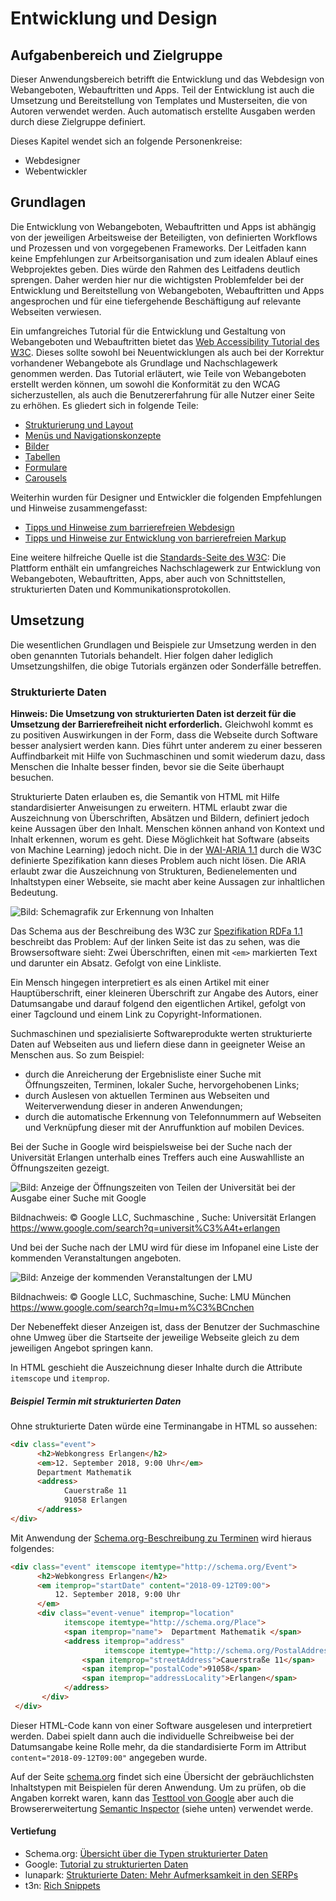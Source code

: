 
Entwicklung und Design 
=======================

## Aufgabenbereich und Zielgruppe

Dieser Anwendungsbereich betrifft die Entwicklung und das Webdesign von Webangeboten, Webauftritten und Apps. Teil der Entwicklung ist auch die Umsetzung und Bereitstellung von Templates und Musterseiten, die von
Autoren verwendet werden. Auch automatisch erstellte Ausgaben werden durch diese Zielgruppe definiert.

Dieses Kapitel wendet sich an folgende Personenkreise:

-   Webdesigner
-   Webentwickler

## Grundlagen

Die Entwicklung von Webangeboten, Webauftritten und Apps ist abhängig von der jeweiligen Arbeitsweise der Beteiligten, von definierten Workflows und Prozessen und von vorgegebenen Frameworks.
Der Leitfaden kann keine Empfehlungen zur Arbeitsorganisation und zum idealen Ablauf eines Webprojektes geben. Dies würde den Rahmen des Leitfadens deutlich sprengen. Daher werden hier nur die wichtigsten Problemfelder bei der Entwicklung und Bereitstellung von Webangeboten, Webauftritten und Apps angesprochen und für eine tiefergehende Beschäftigung auf relevante Webseiten verwiesen.

Ein umfangreiches Tutorial für die Entwicklung und Gestaltung von Webangeboten und Webauftritten bietet das  [Web Accessibility Tutorial des W3C](https://www.w3.org/WAI/tutorials/). Dieses sollte sowohl bei Neuentwicklungen als auch bei der Korrektur vorhandener Webangebote als Grundlage und Nachschlagewerk genommen werden. Das Tutorial erläutert, wie Teile von Webangeboten erstellt werden können, um sowohl die Konformität zu den WCAG sicherzustellen, als auch die Benutzererfahrung für alle Nutzer einer Seite zu erhöhen.
Es gliedert sich in folgende Teile: 

* [Strukturierung und Layout](https://www.w3.org/WAI/tutorials/page-structure/)
* [Menüs und Navigationskonzepte](https://www.w3.org/WAI/tutorials/menus/)
* [Bilder](https://www.w3.org/WAI/tutorials/images/)
* [Tabellen](https://www.w3.org/WAI/tutorials/tables/)
* [Formulare](https://www.w3.org/WAI/tutorials/forms/)
* [Carousels](https://www.w3.org/WAI/tutorials/carousels/)

Weiterhin wurden für Designer und Entwickler die folgenden Empfehlungen und Hinweise zusammengefasst:

* [Tipps und Hinweise zum barrierefreien Webdesign](https://www.w3.org/WAI/tips/designing/)
* [Tipps und Hinweise zur Entwicklung von barrierefreien Markup](https://www.w3.org/WAI/design-develop/)  


Eine weitere hilfreiche Quelle ist die [Standards-Seite des W3C](https://www.w3.org/standards/): Die Plattform enthält ein umfangreiches Nachschlagewerk zur Entwicklung von  Webangeboten, Webauftritten, Apps, aber auch von Schnittstellen, strukturierten Daten und Kommunikationsprotokollen.


## Umsetzung

Die wesentlichen Grundlagen und Beispiele zur Umsetzung werden in den oben genannten Tutorials behandelt. Hier folgen daher lediglich Umsetzungshilfen, die obige Tutorials ergänzen oder Sonderfälle betreffen. 


### Strukturierte Daten 


**Hinweis: Die Umsetzung von strukturierten Daten ist derzeit für die Umsetzung der Barrierefreiheit nicht erforderlich.** 
Gleichwohl kommt es zu positiven Auswirkungen in der Form, dass die Webseite durch Software besser analysiert werden kann. Dies führt unter anderem zu einer besseren Auffindbarkeit mit Hilfe von Suchmaschinen und somit wiederum dazu, dass Menschen die Inhalte besser finden, bevor sie die Seite überhaupt besuchen.

Strukturierte Daten erlauben es, die Semantik von HTML mit Hilfe standardisierter Anweisungen zu erweitern. HTML erlaubt zwar die Auszeichnung von Überschriften, Absätzen und Bildern, definiert jedoch keine Aussagen über den Inhalt. 
Menschen können anhand von Kontext und Inhalt erkennen, worum es geht. Diese Möglichkeit hat Software (abseits von Machine Learning) jedoch nicht. 
Die in der [WAI-ARIA 1.1](https://www.w3.org/TR/wai-aria/) durch die W3C definierte Spezifikation kann dieses Problem auch nicht lösen. Die ARIA erlaubt zwar die Auszeichnung von Strukturen, Bedienelementen und Inhaltstypen einer Webseite, sie macht aber keine Aussagen zur inhaltlichen Bedeutung.

![Bild: Schemagrafik zur Erkennung von Inhalten](04-entwicklung/strukturierte-daten-schema-w3c.png)

Das Schema aus der Beschreibung des W3C zur [Spezifikation RDFa 1.1](https://www.w3.org/TR/rdfa-primer/) beschreibt das Problem: Auf der linken Seite ist das zu sehen, was die Browsersoftware sieht: Zwei Überschriften, einen mit `<em>` markierten Text und darunter ein Absatz. Gefolgt von eine Linkliste.

Ein Mensch hingegen interpretiert es als einen Artikel mit einer Hauptüberschrift, einer kleineren Überschrift zur Angabe des Autors, einer Datumsangabe und darauf folgend den eigentlichen Artikel, gefolgt von einer Tagclound und einem Link zu Copyright-Informationen.

Suchmaschinen und spezialisierte Softwareprodukte werten strukturierte Daten auf Webseiten aus und liefern diese dann in geeigneter Weise an Menschen aus. So zum Beispiel:

- durch die Anreicherung der Ergebnisliste einer Suche mit Öffnungszeiten, Terminen, lokaler Suche, hervorgehobenen Links;
- durch Auslesen von aktuellen Terminen aus Webseiten und Weiterverwendung dieser in anderen Anwendungen;
- durch die automatische Erkennung von Telefonnummern auf Webseiten und Verknüpfung dieser mit der Anruffunktion auf mobilen Devices.

Bei der Suche in Google wird beispielsweise bei der Suche nach der Universität Erlangen unterhalb eines Treffers auch eine Auswahlliste an Öffnungszeiten gezeigt. 

![Bild: Anzeige der Öffnungszeiten von Teilen der Universität bei der Ausgabe einer Suche mit Google](04-entwicklung/strukturierte-daten-fau-oeffnungszeiten.png) 

Bildnachweis: © Google LLC, Suchmaschine , Suche: Universität Erlangen https://www.google.com/search?q=universit%C3%A4t+erlangen

Und bei der Suche nach der LMU wird für diese im Infopanel eine Liste der kommenden Veranstaltungen angeboten.

![Bild: Anzeige der kommenden Veranstaltungen der LMU](04-entwicklung/strukturierte-daten-lmu-infopanel.png)

Bildnachweis: © Google LLC, Suchmaschine, Suche: LMU München https://www.google.com/search?q=lmu+m%C3%BCnchen

Der Nebeneffekt dieser Anzeigen ist, dass der Benutzer der Suchmaschine ohne Umweg über die Startseite der jeweilige Webseite gleich zu dem jeweiligen Angebot springen kann.

In HTML geschieht die Auszeichnung dieser Inhalte durch die Attribute `itemscope` und `itemprop`. 

##### Beispiel Termin mit strukturierten Daten 

Ohne strukturierte Daten würde eine Terminangabe in HTML so aussehen:

```html
<div class="event">
	  <h2>Webkongress Erlangen</h2>
	  <em>12. September 2018, 9:00 Uhr</em>
	  Department Mathematik 
	  <address>  
			Cauerstraße 11
			91058 Erlangen
	  </address>
</div>
```

Mit Anwendung der [Schema.org-Beschreibung zu Terminen](https://schema.org/Event) wird hieraus folgendes:


```html
<div class="event" itemscope itemtype="http://schema.org/Event">
	  <h2>Webkongress Erlangen</h2>
	  <em itemprop="startDate" content="2018-09-12T09:00">
	      12. September 2018, 9:00 Uhr
	  </em>
	  <div class="event-venue" itemprop="location" 
	        itemscope itemtype="http://schema.org/Place">
		    <span itemprop="name">	Department Mathematik </span>
		    <address itemprop="address" 
		             itemscope itemtype="http://schema.org/PostalAddress">  
			 	<span itemprop="streetAddress">Cauerstraße 11</span>
				<span itemprop="postalCode">91058</span> 
				<span itemprop="addressLocality">Erlangen</span>
		  	</address>
	   </div>
 </div>
```

Dieser HTML-Code kann von einer Software ausgelesen und interpretiert werden. Dabei spielt dann auch die individuelle Schreibweise bei der Datumsangabe keine Rolle mehr, da die standardisierte Form im Attribut
`content="2018-09-12T09:00"` angegeben wurde.
 
Auf der Seite [schema.org](https://schema.org/) findet sich eine Übersicht der gebräuchlichsten Inhaltstypen mit Beispielen für deren Anwendung. Um zu prüfen, ob die Angaben korrekt waren, kann das [Testtool von Google](https://search.google.com/structured-data/testing-tool?hl=de) aber auch die Browsererweitertung [Semantic Inspector](https://chrome.google.com/webstore/detail/semantic-inspector/jobakbebljifplmcapcooffdbdmfdbjh) (siehe unten) verwendet werde.
 

#### Vertiefung
- Schema.org: [Übersicht über die Typen strukturierter Daten](https://schema.org/docs/schemas.html)
- Google: [Tutorial zu strukturierten Daten](https://developers.google.com/search/docs/guides/)
- lunapark: [Strukturierte Daten: Mehr Aufmerksamkeit in den SERPs](https://www.luna-park.de/blog/29207-strukturierte-daten/)
- t3n: [Rich Snippets](https://t3n.de/news/rich-snippets-anleitung-534054/)

